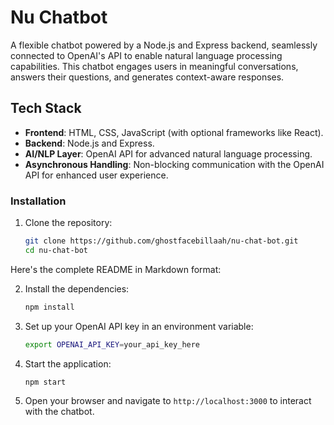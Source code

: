 # Nu Chatbot

A flexible chatbot powered by a Node.js and Express backend, seamlessly connected to OpenAI's API to enable natural language processing capabilities. This chatbot engages users in meaningful conversations, answers their questions, and generates context-aware responses.

## Tech Stack

- **Frontend**: HTML, CSS, JavaScript (with optional frameworks like React).
- **Backend**: Node.js and Express.
- **AI/NLP Layer**: OpenAI API for advanced natural language processing.
- **Asynchronous Handling**: Non-blocking communication with the OpenAI API for enhanced user experience.

### Installation

1. Clone the repository:
   ```bash
   git clone https://github.com/ghostfacebillaah/nu-chat-bot.git
   cd nu-chat-bot
Here's the complete README in Markdown format:

2. Install the dependencies:
   ```bash
   npm install
   ```

3. Set up your OpenAI API key in an environment variable:
   ```bash
   export OPENAI_API_KEY=your_api_key_here
   ```

4. Start the application:
   ```bash
   npm start
   ```

5. Open your browser and navigate to `http://localhost:3000` to interact with the chatbot.

